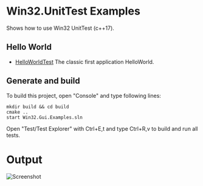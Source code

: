 # Win32.UnitTest ExamplesShows how to use Win32 UnitTest (c++17).## Hello World* [HelloWorldTest](HelloWorldTest/README.md) The classic first application HelloWorld.## Generate and buildTo build this project, open "Console" and type following lines:``` shellmkdir build && cd buildcmake .. start Win32.Gui.Examples.sln```
Open "Test/Test Explorer" with Ctrl+E,t and type Ctrl+R,v to build and run all tests.
# Output![Screenshot](../../../docs/Pictures/HelloWorldTest.png)